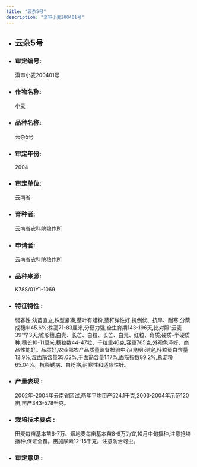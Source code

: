 ```yaml
---
title: "云杂5号"
description: "滇审小麦200401号"
---
```

* ## 云杂5号
* ###  审定编号:  
   滇审小麦200401号

*  ### 作物名称:  
   小麦

*   ###  品种名称: 
    云杂5号

*   ### 审定年份: 
    2004

*   ### 审定单位:  
    云南省

*   ### 育种者:  
    云南省农科院粮作所

*   ### 申请者:  
    云南省农科院粮作所

*   ### 品种来源:  
    K78S/01Y1-1069

*   ### 特征特性 : 
    弱春性,幼苗直立,株型紧凑,茎叶有蜡粉,茎秆弹性好,抗倒伏、抗旱、耐寒,分蘖成穗率45.6%;株高71-83厘米,分蘖力强,全生育期143-196天,比对照“云麦39”早3天;锥形穗,白壳、长芒、白粒、长芒、白壳、红粒、角质;硬质-半硬质种,穗长10-11厘米,穗粒数44-47粒、千粒重46克,容重765克,外观色泽好、商品性能好。品质好,农业部农产品质量监督检验中心(昆明)测定,籽粒蛋白含量12.9%,湿面筋含量33.62%,干面筋含量1.17%,面筋指数89.2%,总淀粉65.04%。抗条锈病、白粉病,耐寒性和适应性好。

*   ### 产量表现 : 
    2002年-2004年云南省区试,两年平均亩产524.1千克,2003-2004年示范120亩,亩产343-578千克。

*   ### 栽培技术要点 : 
    田麦每亩基本苗6-7万、烟地麦每亩基本苗8-9万为宜,10月中旬播种,注意抢墒播种,保证全苗。亩施尿素12-15千克。注意防治蚜虫。

*   ### 审定意见 : 
    

